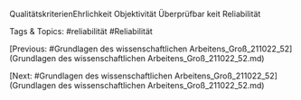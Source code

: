 QualitätskriterienEhrlichkeit
Objektivität
Überprüfbar
keit
Reliabilität

   Tags & Topics:
   #reliabilität
   #Reliabilität

[Previous: #Grundlagen des wissenschaftlichen Arbeitens_Groß_211022_52](Grundlagen des wissenschaftlichen Arbeitens_Groß_211022_52.md)

[Next: #Grundlagen des wissenschaftlichen Arbeitens_Groß_211022_52](Grundlagen des wissenschaftlichen Arbeitens_Groß_211022_52.md)